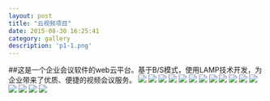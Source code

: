 ```yaml
---
layout: post
title: "云视频项目"
date: 2015-08-30 16:25:41
category: gallery
description: 'p1-1.png'
---
```

##这是一个企业会议软件的web云平台。基于B/S模式，使用LAMP技术开发，为企业带来了优质、便捷的视频会议服务。
![](https://github.com/jingzihub/myspace/blob/gh-pages/images/yunshiping/p1-1.png?raw=true)
![](https://github.com/jingzihub/myspace/blob/gh-pages/images/yunshiping/p1-2.png?raw=true)
![](https://github.com/jingzihub/myspace/blob/gh-pages/images/yunshiping/p1-3.png?raw=true)
![](https://github.com/jingzihub/myspace/blob/gh-pages/images/yunshiping/p1-5.png?raw=true)
![](https://github.com/jingzihub/myspace/blob/gh-pages/images/yunshiping/p1-6.png?raw=true)
![](https://github.com/jingzihub/myspace/blob/gh-pages/images/yunshiping/p1-7.png?raw=true)
![](https://github.com/jingzihub/myspace/blob/gh-pages/images/yunshiping/p1-8.png?raw=true)
![](https://github.com/jingzihub/myspace/blob/gh-pages/images/yunshiping/p1-9.png?raw=true)
![](https://github.com/jingzihub/myspace/blob/gh-pages/images/yunshiping/p1-10.png?raw=true)
![](https://github.com/jingzihub/myspace/blob/gh-pages/images/yunshiping/p1-11.png?raw=true)
![](https://github.com/jingzihub/myspace/blob/gh-pages/images/yunshiping/p1-12.png?raw=true)
![](https://github.com/jingzihub/myspace/blob/gh-pages/images/yunshiping/p1-13.png?raw=true)
![](https://github.com/jingzihub/myspace/blob/gh-pages/images/yunshiping/p1-14.png?raw=true)
![](https://github.com/jingzihub/myspace/blob/gh-pages/images/yunshiping/p1-15.png?raw=true)
![](https://github.com/jingzihub/myspace/blob/gh-pages/images/yunshiping/p1-16.png?raw=true)
![](https://github.com/jingzihub/myspace/blob/gh-pages/images/yunshiping/p1-17.png?raw=true)
